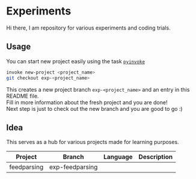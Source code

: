 # Experiments

Hi there, I am repository for various experiments and coding trials.  

## Usage

You can start new project easily using the task [`pyinvoke`](http://www.pyinvoke.org/)  

```bash
invoke new-project <project_name>
git checkout exp-<project_name>
```  
  
This creates a new project branch `exp-<project_name>` and an entry in this README file.   
Fill in more information about the fresh project and you are done!   
Next step is just to check out the new branch and you are good to go :)   
  
## Idea 

This serves as a hub for various projects made for learning purposes. 

| Project | Branch | Language | Description |
| --- | --- | --- | --- |
| feedparsing | exp-feedparsing |
<!-- (new_project_entry) -->